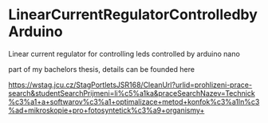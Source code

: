 # LinearCurrentRegulatorControlledbyArduino
Linear current regulator for controlling leds controlled by arduino nano

part of my bachelors thesis, details can be founded here

https://wstag.jcu.cz/StagPortletsJSR168/CleanUrl?urlid=prohlizeni-prace-search&studentSearchPrijmeni=li%c5%a1ka&praceSearchNazev=Technick%c3%a1+a+softwarov%c3%a1+optimalizace+metod+konfok%c3%a1ln%c3%ad+mikroskopie+pro+fotosyntetick%c3%a9+organismy+
